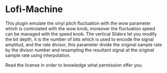 # Lofi-Machine

This plugin emulate the vinyl pitch fluctuation with the wow parameter which is controlated with the wow knob, moreover the fluctuation speed can be managed with the speed knob.
The vertical Sliders let you modify the bit depth, it is the number of bits which is used to encode the signal amplitud, and the rate divisor, this parameter divide the original sample rate by the divisor number and resampling the resultant signal at the original sample rate using interpolation.

Read the license in order to knowledge what permission offer you.
